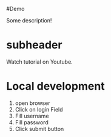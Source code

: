  #Demo

 Some description!

 # subheader
 Watch tutorial on Youtube.


# Local development
1. open browser
2. Click on login Field
3. Fill username
4. Fill password
5. Click submit button